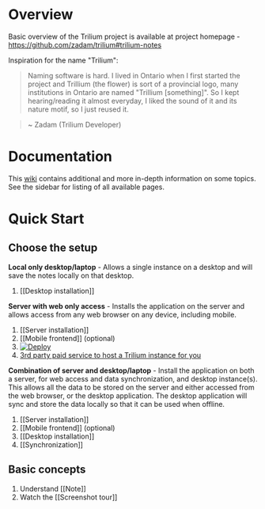 # Overview
Basic overview of the Trilium project is available at project homepage - https://github.com/zadam/trilium#trilium-notes

Inspiration for the name "Trilium":
> Naming software is hard. I lived in Ontario when I first started the project and Trillium (the flower) is sort of a provincial logo, many institutions in Ontario are named "Trillium [something]". So I kept hearing/reading it almost everyday, I liked the sound of it and its nature motif, so I just reused it.

> ~ Zadam (Trilium Developer)

# Documentation
This [wiki](https://github.com/zadam/trilium/wiki) contains additional and more in-depth information on some topics. See the sidebar for listing of all available pages.

# Quick Start
## Choose the setup

**Local only desktop/laptop** - Allows a single instance on a desktop and will save the notes locally on that desktop.
1. [[Desktop installation]]

**Server with web only access** - Installs the application on the server and allows access from any web browser on any device, including mobile.
1. [[Server installation]]
2. [[Mobile frontend]] (optional)
3. [![Deploy](https://www.herokucdn.com/deploy/button.svg)](https://heroku.com/deploy?template=https://github.com/feilongfl/trilium-heroku)
4. [3rd party paid service to host a Trilium instance for you](https://trilium.cc/paid-hosting)

**Combination of server and desktop/laptop** - Install the application on both a server, for web access and data synchronization, and desktop instance(s). This allows all the data to be stored on the server and either accessed from the web browser, or the desktop application. The desktop application will sync and store the data locally so that it can be used when offline.
1. [[Server installation]]
2. [[Mobile frontend]] (optional)
3. [[Desktop installation]]
4. [[Synchronization]]

## Basic concepts
1. Understand [[Note]]
2. Watch the [[Screenshot tour]]
